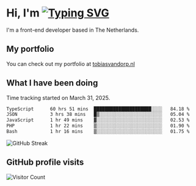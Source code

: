 # Hi, I'm [![Typing SVG](https://readme-typing-svg.demolab.com?font=Fira+Code&pause=1000&width=435&lines=tobiasvdorp)](https://git.io/typing-svg)

I'm a front-end developer based in The Netherlands.

## My portfolio

You can check out my portfolio at [tobiasvandorp.nl](https://www.tobiasvandorp.nl/)

## What I have been doing

Time tracking started on March 31, 2025.

<!--START_SECTION:waka-->

```txt
TypeScript      60 hrs 51 mins  █████████████████████░░░░   84.18 %
JSON            3 hrs 38 mins   █▒░░░░░░░░░░░░░░░░░░░░░░░   05.04 %
JavaScript      1 hr 49 mins    ▓░░░░░░░░░░░░░░░░░░░░░░░░   02.53 %
PHP             1 hr 22 mins    ▒░░░░░░░░░░░░░░░░░░░░░░░░   01.90 %
Bash            1 hr 16 mins    ▒░░░░░░░░░░░░░░░░░░░░░░░░   01.75 %
```

<!--END_SECTION:waka-->

![GitHub Streak](https://streak-stats.demolab.com?user=tobiasvdorp&theme=dark&hide_border=true&mode=weekly&background=36%2C6400A6%2C000000)

## GitHub profile visits

![Visitor Count](https://profile-counter.glitch.me/tobiasvdorp/count.svg)
